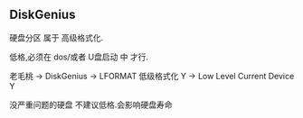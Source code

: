 ## DiskGenius


硬盘分区 属于 高级格式化.

低格,必须在 dos/或者 U盘启动 中 才行.



老毛桃 → DiskGenius → LFORMAT 低级格式化
Y → Low Level Current Device
Y

没严重问题的硬盘 不建议低格.会影响硬盘寿命


